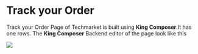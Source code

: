 # Track your Order

Track your Order Page of Techmarket is built using **King Composer**.It has one rows. The **King Composer** Backend editor of the page look like this

![](http://transvelo.github.io/docs/electro/images/page-track-your-order.png)

